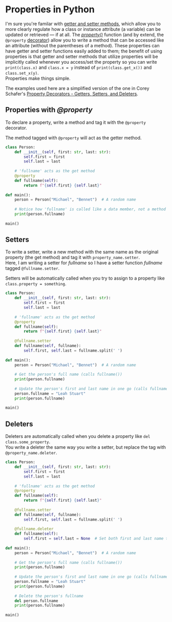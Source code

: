 # Properties in Python
I'm sure you're familar with [getter and setter methods](https://www.geeksforgeeks.org/getter-and-setter-in-python/), which allow you to more clearly regulate how a 
class or instance attribute (a variable) can be updated or retrieved — if at all. The [_property()_](https://www.geeksforgeeks.org/python-property-function/) function
(and by extend, the `@property` [decorator](https://realpython.com/primer-on-python-decorators/)) allow you to write a method that can be accessed like an attribute (without the parentheses of a method). These properties 
can have getter and setter functions easily added to them; the benefit of using properties is that getter and setter methods that utilize properties will be implicitly
called whenever you access/set the property so you can write `print(class.x)` and `class.x = y` instead of `print(class.get_x())` and `class.set_x(y)`. <br />
Properties make things simple.

The examples used here are a simplified version of the one in Corey Schafer's [Property Decorators - Getters, Setters, and Deleters](https://www.youtube.com/watch?v=jCzT9XFZ5bw).

## Properties with _@property_
To declare a property, write a method and tag it with the `@property` decorator.

The method tagged with `@property` will act as the getter method.
```Python
class Person:
    def __init__(self, first: str, last: str):
        self.first = first
        self.last = last
        
    # 'fullname' acts as the get method
    @property
    def fullname(self):
        return f"{self.first} {self.last}"
        
def main():
    person = Person("Michael", "Bennet")  # A random name
    
    # Notice how 'fullname' is called like a data member, not a method
    print(person.fullname)
    
main()
```

## Setters
To write a setter, write a new method with the same name as the original property (the get method) and tag it with `property_name.setter`. <br />
Here, I am writing a setter for _fullname_ so I have a setter function _fullname_ tagged `@fullname.setter`.

Setters will be automatically called when you try to assign to a property like `class.property = something`.
```Python
class Person:
    def __init__(self, first: str, last: str):
        self.first = first
        self.last = last
        
    # 'fullname' acts as the get method
    @property
    def fullname(self):
        return f"{self.first} {self.last}"
        
    @fullname.setter
    def fullname(self, fullname):
        self.first, self.last = fullname.split(' ')
        
def main():
    person = Person("Michael", "Bennet")  # A random name
    
    # Get the person's full name (calls fullname())
    print(person.fullname)
    
    # Update the person's first and last name in one go (calls fullname.setter)
    person.fullname = "Leah Stuart"
    print(person.fullname)
    
main()
```

## Deleters
Deleters are automatically called when you delete a property like `del class.some_property`. <br />
You write a deleter the same way you write a setter, but replace the tag with `@property_name.deleter`.

```Python
class Person:
    def __init__(self, first: str, last: str):
        self.first = first
        self.last = last
        
    # 'fullname' acts as the get method
    @property
    def fullname(self):
        return f"{self.first} {self.last}"
        
    @fullname.setter
    def fullname(self, fullname):
        self.first, self.last = fullname.split(' ')
        
    @fullname.deleter
    def fullname(self):
        self.first = self.last = None  # Set both first and last name to None
        
def main():
    person = Person("Michael", "Bennet")  # A random name
    
    # Get the person's full name (calls fullname())
    print(person.fullname)
    
    # Update the person's first and last name in one go (calls fullname.setter)
    person.fullname = "Leah Stuart"
    print(person.fullname)
    
    # Delete the person's fullname
    del person.fullname
    print(person.fullname)
    
main()
```
